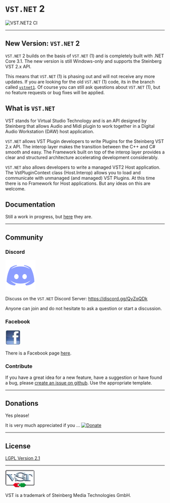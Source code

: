 # `VST.NET` 2

![VST.NET2 CI](https://github.com/obiwanjacobi/vst.net/workflows/VST.NET2%20CI/badge.svg)

---

## New Version: `VST.NET` 2

`VST.NET` 2 builds on the basis of `VST.NET` (1) and is completely built with .NET Core 3.1.
The new version is still Windows-only and supports the Steinberg VST 2.x API.

This means that `VST.NET` (1) is phasing out and will not receive any more updates.
If you are looking for the old `VST.NET` (1) code, its in the branch called [`vstnet1`](https://github.com/obiwanjacobi/vst.net/tree/vstnet1).
Of course you can still ask questions about `VST.NET` (1), but no feature requests or bug fixes will be applied.

## What is `VST.NET`

VST stands for Virtual Studio Technology and is an API designed by Steinberg that allows Audio and Midi plugin to work together in a Digital Audio Workstation (DAW) host application.

`VST.NET` allows VST Plugin developers to write Plugins for the Steinberg VST 2.x API. The interop layer makes the transition between the C++ and C# smooth and easy.
The Framework built on top of the interop layer provides a clear and structured architecture accelerating development considerably.

`VST.NET` also allows developers to write a managed VST2 Host application. The VstPluginContext class (Host.Interop) allows you to load and communicate with unmanaged (and managed) VST Plugins. At this time there is no Framework for Host applications. But any ideas on this are welcome.

## Documentation

Still a work in progress, but [here](https://obiwanjacobi.github.io/vst.net/index.html) they are.

---

## Community

### Discord

![](docs/_old/media/discord-logo.png)

Discuss on the `VST.NET` Discord Server: https://discord.gg/QyZqQDk

Anyone can join and do not hesitate to ask a question or start a discussion.

### Facebook

![](docs/_old/media/Home_facebook_logo_48x48.jpg)

There is a Facebook page [here](http://www.facebook.com/pages/Virtual-Studio-Technology-for-NET/150408134989174).

### Contribute

If you have a great idea for a new feature, have a suggestion or have found a bug, please [create an issue on github](https://github.com/obiwanjacobi/vst.net/issues). Use the appropriate template.

---

## Donations

Yes please!

It is very much appreciated if you ...
[![Donate](https://www.paypalobjects.com/en_US/i/btn/btn_donate_LG.gif)](https://www.paypal.com/cgi-bin/webscr?cmd=_donations&business=HTE6LFLSC8RPL&lc=US&item_name=Jacobi%20Software&item_number=VST%2eNET&currency_code=EUR&bn=PP%2dDonationsBF%3abtn_donate_LG%2egif%3aNonHosted)

---

## License

[LGPL Version 2.1](license.md)

---

![](docs/_old/media/Home_VSTLogoAlpha92x54.png) 

VST is a trademark of Steinberg Media Technologies GmbH.
